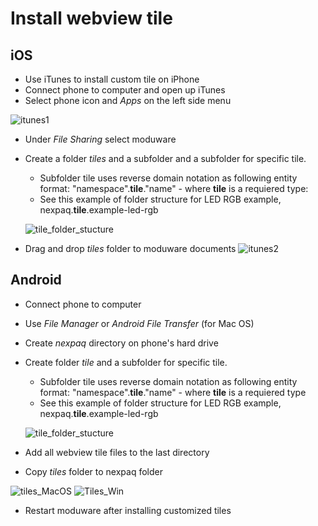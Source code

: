 # Install webview tile

## iOS
* Use iTunes to install custom tile on iPhone
* Connect phone to computer and open up iTunes 
* Select phone icon and *Apps* on the left side menu

![itunes1]

* Under *File Sharing* select moduware 
* Create a folder *tiles* and a subfolder and a subfolder for specific tile. 
    * Subfolder tile uses reverse domain notation as following entity format: "namespace".**tile**."name" - where **tile** is a requiered type: 
    * See this example of folder structure for LED RGB example, nexpaq.**tile**.example-led-rgb
    
    ![tile_folder_stucture]
    
* Drag and drop *tiles* folder to moduware documents
![itunes2]

## Android

* Connect phone to computer
* Use *File Manager* or *Android File Transfer* (for Mac OS)
* Create *nexpaq* directory on phone's hard drive
* Create folder *tile* and a subfolder for specific tile. 
    * Subfolder tile uses reverse domain notation as following entity format: "namespace".**tile**."name" - where **tile** is a requiered type   
    * See this example of folder structure for LED RGB example, nexpaq.**tile**.example-led-rgb
    
    ![tile_folder_stucture]
  
* Add all webview tile files to the last directory
* Copy *tiles* folder to nexpaq folder

![tiles_MacOS]
![Tiles_Win]

* Restart moduware after installing customized tiles 

[itunes1]:https://github.com/nexpaq/webview-tile-template/blob/master/images/itunes1.JPG
[itunes2]:https://github.com/nexpaq/webview-tile-template/blob/master/images/itunes2.JPG
[tiles_MacOS]:https://github.com/nexpaq/webview-tile-template/blob/master/images/tiles_MacOS.JPG
[Tiles_Win]:https://github.com/nexpaq/webview-tile-template/blob/master/images/Tiles_Win.JPG
[tile_folder_stucture]:https://github.com/nexpaq/webview-tile-template/blob/master/images/tile_folder_stucture.jpg